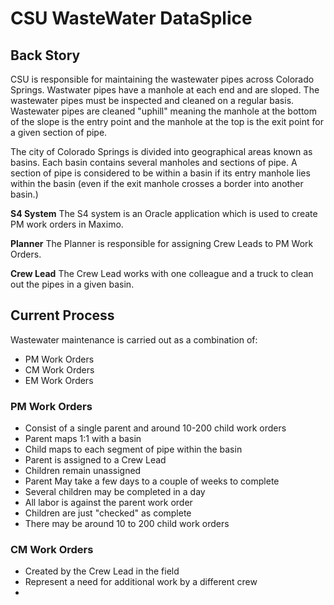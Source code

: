 # CSU WasteWater DataSplice

## Back Story

CSU is responsible for maintaining the wastewater pipes across Colorado Springs. Wastwater pipes have a manhole at each end and are sloped. The wastewater pipes must be inspected and cleaned on a regular basis. Wastewater pipes are cleaned "uphill" meaning the manhole at the bottom of the slope is the entry point and the manhole at the top is the exit point for a given section of pipe.

The city of Colorado Springs is divided into geographical areas known as basins. Each basin contains several manholes and sections of pipe. A section of pipe is considered to be within a basin if its entry manhole lies within the basin (even if the exit manhole crosses a border into another basin.)

__S4 System__
The S4 system is an Oracle application which is used to create PM work orders in Maximo.

__Planner__
The Planner is responsible for assigning Crew Leads to PM Work Orders.

__Crew Lead__
The Crew Lead works with one colleague and a truck to clean out the pipes in a given basin.

## Current Process

Wastewater maintenance is carried out as a combination of:

- PM Work Orders
- CM Work Orders
- EM Work Orders

### PM Work Orders

- Consist of a single parent and around 10-200 child work orders
- Parent maps 1:1 with a basin
- Child maps to each segment of pipe within the basin
- Parent is assigned to a Crew Lead
- Children remain unassigned
- Parent May take a few days to a couple of weeks to complete
- Several children may be completed in a day
- All labor is against the parent work order
- Children are just "checked" as complete
- There may be around 10 to 200 child work orders

### CM Work Orders

- Created by the Crew Lead in the field
- Represent a need for additional work by a different crew
-
